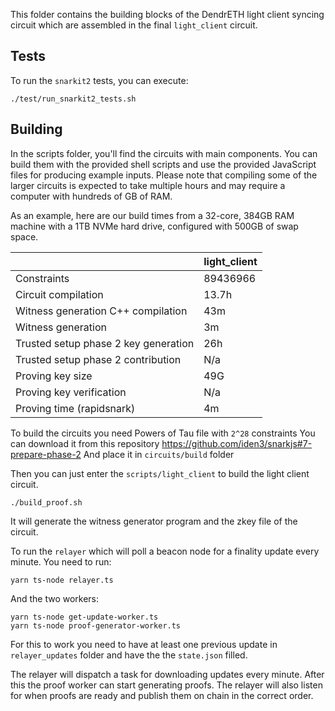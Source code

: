 This folder contains the building blocks of the DendrETH light client syncing circuit
which are assembled in the final `light_client` circuit.

## Tests

To run the `snarkit2` tests, you can execute:

```
./test/run_snarkit2_tests.sh
```

## Building

In the scripts folder, you'll find the circuits with main components. You can build them with the provided shell scripts and use the provided JavaScript files for producing example inputs. Please note that compiling some of the larger circuits is expected to take multiple hours and may require a computer with hundreds of GB of RAM.

As an example, here are our build times from a 32-core, 384GB RAM machine with a 1TB NVMe hard drive, configured with 500GB of swap space.

|                                      | light_client |
| ------------------------------------ | ------------ |
| Constraints                          | 89436966     |
| Circuit compilation                  | 13.7h        |
| Witness generation C++ compilation   | 43m          |
| Witness generation                   | 3m           |
| Trusted setup phase 2 key generation | 26h          |
| Trusted setup phase 2 contribution   | N/a          |
| Proving key size                     | 49G          |
| Proving key verification             | N/a          |
| Proving time (rapidsnark)            | 4m           |

To build the circuits you need Powers of Tau file with `2^28` constraints
You can download it from this repository <https://github.com/iden3/snarkjs#7-prepare-phase-2>
And place it in `circuits/build` folder

Then you can just enter the `scripts/light_client` to build the light client circuit.

```
./build_proof.sh
```

It will generate the witness generator program and the zkey file of the circuit.

To run the `relayer` which will poll a beacon node for a finality update every minute. You need to run:

```
yarn ts-node relayer.ts
```

And the two workers:

```
yarn ts-node get-update-worker.ts
yarn ts-node proof-generator-worker.ts
```

For this to work you need to have at least one previous update in `relayer_updates` folder and have the the `state.json` filled.

The relayer will dispatch a task for downloading updates every minute.
After this the proof worker can start generating proofs.
The relayer will also listen for when proofs are ready and publish them on chain in the correct order.

<!-- ## Diagrams

These crude diagrams may help you understand the interactions between all components of the system better:

![](light_client.drawio.png)
![](zero_knowledge_diagram.drawio.png) -->
